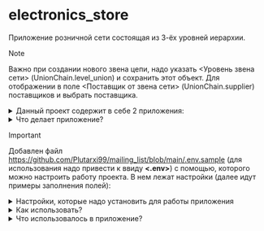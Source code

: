 # electronics_store
Приложение розничной сети состоящая из 3-ёх уровней иерархии.

> [!NOTE]
> Важно при создании нового звена цепи, надо указать <Уровень звена сети> (UnionChain.level_union) и сохранить этот объект. Для отображении в поле <Поставщик от звена сети> (UnionChain.supplier) поставщиков и выбрать поставщика.

<details>

<summary>Данный проект содержит в себе 2 приложения:</summary>

* **retail**
   - позволяет работать с привычками
       - Contact(адрес звена цепи)
       - Product(произведенный продукт звеном цепи)
       - UnionChain(звено цепи с опеределением уровня в иерархии)
* **users**
   - служит для аунтификации пользователя 
       - содержит модели User 
</details>

<details>

<summary>Что делает приложение?</summary>
Функционал:

* Регистрация пользователя, получение токена и использование в запросах Bearar-токена
* Можно добавлять, изменять, смотреть и удалять звено цепи, кроме поля UnionChain.debt, но только в REST API Django.
* Только активные пользователи могут использовать API. Делается за счет выдачи Bearer-токена, т.е. проверка состояние пользователя.
* Можно фильтровать по городу, обнулить задолжность и имеется ссылка на поставщика в Админ-панели Django
* Автоматичекое обновление уровня в розничной сети по отношению к поставщику.
* Выбрать поставщика можно лишь из нижнего уровня по иеррархии, и только они доступны, кроме связи Завод-Завод
</details>

> [!IMPORTANT]
> Добавлен файл https://github.com/Plutarxi99/mailing_list/blob/main/.env.sample (для использования надо привести к ввиду **<.env>**) с помощью, которого можно настроить работу проекта. В нем лежат настройки (далее идут примеры заполнения полей):
<details>
<summary>Настройки, которые надо установить для работы приложения</summary>

| Значение | Содержание | Примечание |
|-----|-----------|-----:|
|     **SECRET_KEY**| django-insecure-hu213gr51uh234gbrtf34oqufg35835g3q5g       |     код генерируется автоматически при создании приложения|
|     **POSTGRES_DB**| NAME_BD   |     название базы данных |
|     **POSTGRES_USER**| USER_BD   |     название пользователя базы данных |
|     **POSTGRES_PASSWORD**| PASSWORD_BD   |     пароль базы данных |
|     **POSTGRES_HOST**| HOST_BD   |     название твоего сервиса используемый для контейнеризации |
|     **SUPERUSER_EMAIL**| email_superuser       |     установить почту суперюзера|
|     **SUPERUSER_PASSWORD**| password_superuser       |     установить пароль суперюзера|
</details>

<details>

<summary>Как использовать?</summary>

* Копируем код с git:
  <pre><code>git clone <URL on GIT></code></pre>
  
* Создаем виртуальное окружение:
  <pre><code>python3 -m venv env</code></pre>
  <pre><code>source env/bin/activate</code></pre>

* После установки нужных настроук в файле **<.env>**. Надо выполнить команду для установки пакетов:
  <pre><code>pip install -r requirements.txt </code></pre>

* Применить миграции:
  <pre><code>python3 manage.py migrate</code></pre>

* Создать суперюзера:
  <pre><code>python3 manage.py ccsu</code></pre>

* Заполнить базу данных, готовыми данными:
  <pre><code>python3 manage.py loaddata retail.json </code></pre>

</details>

<details>

<summary>Что использовалось в приложение?</summary>
Функционал:

* Подключено rest_framework для использоваеть API приложения
* Подключено rest_framework_simplejwt для использоваеть API приложения авторизации пользователя Bearer token
* Подключено django_filters для использоваеть API приложения в публичных привычках филтрации по приятным привычкам и по дате начало привычек
</details>

